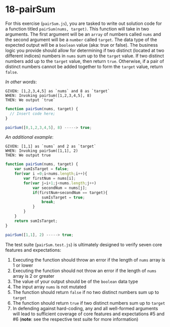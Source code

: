 # 18-pairSum

For this exercise (`pairSum.js`), you are tasked to write out solution code for a function titled `pairSum(nums, target)`. This function will take in two arguments. The first argument will be an `array` of numbers called `nums` and the second argument will be a `number` called `target`. The data type of the expected output will be a `boolean` value (aka: true or false). The business logic you provide should allow for determining if two distinct (located at two different indices) numbers in `nums` sum up to the `target` value. If two distinct numbers add up to the `target` value, then return `true`. Otherwise, if a pair of distinct numbers cannot be added together to form the `target` value, return `false`.

_In other words_:

```
GIVEN: [1,2,3,4,5] as `nums` and 8 as `target`
WHEN: Invoking pairSum([1,2,3,4,5], 8)
THEN: We output `true`
```

```js
function pairSum(nums, target) {
  // Insert code here;
}

pairSum([0,1,2,3,4,5], 8) -----> true;
```

_An additional example_:

```
GIVEN: [1,1] as `nums` and 2 as `target`
WHEN: Invoking pairSum([1,1], 2)
THEN: We output true
```

```js
function pairSum(nums, target) {
	var sumIsTarget = false;
	for(var i =0;i<nums.length;i++){
		var firstNum = nums[i];
		for(var j=i+1;j<nums.length;j++)
			var secondNum = nums[j];
			if(firstNum+secondNum == target){
				sumIsTarget = true;
				break;
			}
		}
	}
	return sumIsTarget;
}

pairSum([1,1], 2) -----> true;
```

The test suite (`pairSum.test.js`) is ultimately designed to verify seven core features and expectations:

1) Executing the function should throw an error if the length of `nums` array is 1 or lower
2) Executing the function should not throw an error if the length of `nums` array is 2 or greater
3) The value of your output should be of the `boolean` data type 
4) The input array `nums` is not mutated
5) The function should return `false` if no two distinct numbers sum up to `target`
6) The function should return `true` if two distinct numbers sum up to `target`
7) In defending against hard-coding, any and all well-formed arguments will lead to sufficient coverage of core features and expectations #5 and #6 (**note**: see the respective test suite for more information)